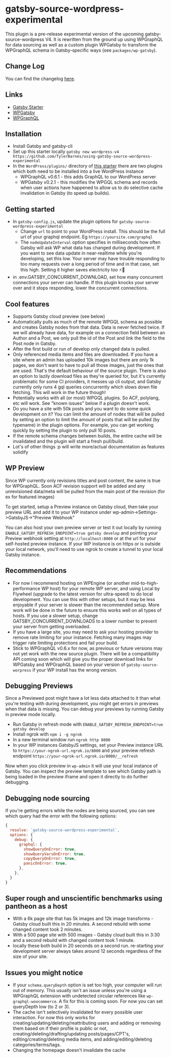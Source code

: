# gatsby-source-wordpress-experimental

This plugin is a pre-release experimental version of the upcoming gatsby-source-wordpress V4. It is rewritten from the ground up using WPGraphQL for data sourcing as well as a custom plugin WPGatsby to transform the WPGraphQL schema in Gatsby-specific ways (see `packages/wp-gatsby`).

## Change Log

You can find the changelog [here](https://github.com/TylerBarnes/gatsby/blob/feat/source-wordpress-v4/packages/gatsby-source-wordpress-experimental/CHANGELOG.md).

## Links

- [Gatsby Starter](https://github.com/TylerBarnes/using-gatsby-source-wordpress-experimental)
- [WPGatsby](https://github.com/TylerBarnes/gatsby/tree/feat/source-wordpress-v4/packages/wp-gatsby)
- [WPGraphQL](https://github.com/wp-graphql/wp-graphql)

## Installation

- Install Gatsby and gatsby-cli
- Set up this starter locally `gatsby new wordpress-v4 https://github.com/TylerBarnes/using-gatsby-source-wordpress-experimental`
- In the `WordPress/plugins/` directory of [this starter](https://github.com/TylerBarnes/using-gatsby-source-wordpress-experimental/tree/master/WordPress/plugins) there are two plugins which both need to be installed into a live WordPress instance
  - WPGraphQL v0.6.1 - this adds GraphQL to our WordPress server
  - WPGatsby v0.2.1 - this modifies the WPGQL schema and records when user actions have happened to allow us to do selective cache invalidation in Gatsby (to speed up builds).

## Getting started

- In `gatsby-config.js`, update the plugin options for `gatsby-source-wordpress-experimental`
  - Change `url` to point to your WordPress install. This should be the full url of your graphql endpoint. Eg `https://yoursite.com/graphql`
  - The `nodeUpdateInterval` option specifies in milliseconds how often Gatsby will ask WP what data has changed during development. If you want to see data update in near-realtime while you're developing, set this low. Your server may have trouble responding to too many requests over a long period of time and in that case, set this high. Setting it higher saves electricity too ⚡️🌲
- in .env.GATSBY_CONCURRENT_DOWNLOAD, set how many concurrent connections your server can handle. If this plugin knocks your server over and it stops responding, lower the concurrent connections.

## Cool features

- Supports Gatsby cloud preview (see below)
- Automatically pulls as much of the remote WPGQL schema as possible and creates Gatsby nodes from that data. Data is never fetched twice. If we will already have data, for example on a connection field between an Author and a Post, we only pull the id of the Post and link the field to the Post node in Gatsby.
- After the first build or run of develop only changed data is pulled.
- Only referenced media items and files are downloaded. If you have a site where an admin has uploaded 10k images but there are only 1k pages, we don't want to have to pull all those images, just the ones that are used. That's the default behaviour of the source plugin. There is also an option to lazily download files as they're queried for, but it's currently problematic for some CI providers, it messes up cli output, and Gatsby currently only runs 4 gql queries concurrently which slows down file fetching. This will work in the future though!
- Potentially works with all (or most) WPGQL plugins. So ACF, polylang, etc will work. See "known issues" below if a plugin doesn't work.
- Do you have a site with 50k posts and you want to do some quick development on it? You can limit the amount of nodes that will be pulled by setting an option to limit the amount of posts that will be pulled (by typename) in the plugin options. For example, you can get working quickly by setting the plugin to only pull 10 posts.
- If the remote schema changes between builds, the entire cache will be invalidated and the plugin will start a fresh pull/build.
- Lot's of other things :p will write more/actual documentation as features solidify

## WP Preview

Since WP currently only revisions titles and post content, the same is true for WPGraphQL. Soon ACF revision support will be added and any unrevisioned data/meta will be pulled from the main post of the revision (for ex for featured images)

To get started, setup a Preview instance on Gatsby cloud, then take your preview URL and add it to your WP instance under wp-admin->Settings->GatsbyJS->"Preview Webhook"

You can also host your own preview server or test it out locally by running `ENABLE_GATSBY_REFRESH_ENDPOINT=true gatsby develop` and pointing your Preview webhook setting at `http://localhost:8000` or at the url for your self-hosted preview instance. If your WP instance is on https or is outside your local network, you'll need to use ngrok to create a tunnel to your local Gatsby instance.

## Recommendations

- For now I recommend hosting on WPEngine (or another mid-to-high-performance WP host) for your remote WP server, and using Local by Flywheel (upgrade to the latest version for ultra-speed) to do local development. You can use this with other setups, but it may be less enjoyable if your server is slower than the recommended setup. More work will be done in the future to ensure this works well on all types of hosts. If you use a slower setup, change GATSBY_CONCURRENT_DOWNLOADS to a lower number to prevent your server from getting overloaded.
- If you have a large site, you may need to ask your hosting provider to remove rate limiting for your instance. Fetching many images may trigger rate limiting protections and fail your build.
- Stick to WPGraphQL v0.6.x for now, as previous or future versions may not yet work with the new source plugin. There will be a compatibility API coming soon which will give you the proper download links for WPGatsby and WPGraphQL based on your version of `gatsby-source-worpress` if your WP install has the wrong version.

## Debugging Previews

Since a Previewed post might have a lot less data attached to it than what you're testing with during development, you might get errors in previews when that data is missing. You can debug your previews by running Gatsby in preview mode locally.

- Run Gatsby in refresh mode with `ENABLE_GATSBY_REFRESH_ENDPOINT=true gatsby develop`
- Install ngrok with `npm i -g ngrok`
- In a new terminal window run `ngrok http 8000`
- In your WP instances GatsbyJS settings, set your Preview instance URL to `https://your-ngrok-url.ngrok.io/8000` and your preview refresh endpoint `https://your-ngrok-url.ngrok.io/8000/__refresh`

Now when you click preview in `wp-admin` it will use your local instance of Gatsby. You can inspect the preview template to see which Gatsby path is being loaded in the preview iframe and open it directly to do further debugging.

## Debugging node sourcing

If you're getting errors while the nodes are being sourced, you can see which query had the error with the following options:

```js
{
  resolve: `gatsby-source-wordpress-experimental`,
  options: {
    debug: {
      graphql: {
        showQueryOnError: true,
        showQueryVarsOnError: true,
        copyQueryOnError: true,
        panicOnError: true,
      },
    },
  }
}
```

## Super rough and unscientific benchmarks using pantheon as a host

- With a 6k page site that has 5k images and 12k image transforms - Gatsby cloud built this in 20 minutes. A second rebuild with some changed content took 2 minutes.
- With a 500 page site with 500 images - Gatsby cloud built this in 3:30 and a second rebuild with changed content took 1 minute.
- locally these both build in 20 seconds on a second run. re-starting your development server always takes around 12 seconds regardless of the size of your site.

## Issues you might notice

- If your `schema.queryDepth` option is set too high, your computer will run out of memory. This usually isn't an issue unless you're using a WPGraphQL extension with undetected circular references like `wp-graphql-woocommerce`. A fix for this is coming soon. For now you can set queryDepth low (to 2 or 3).
- The cache isn't selectively invalidated for every possible user interaction. For now this only works for creating/updating/deleting/reattributing users and adding or removing them based on if their profile is public or not, creating/deleting/drafting/updating posts/pages/CPT's, editing/creating/deleting media items, and adding/editing/deleting categories/terms/tags.
- Changing the homepage doesn't invalidate the cache
